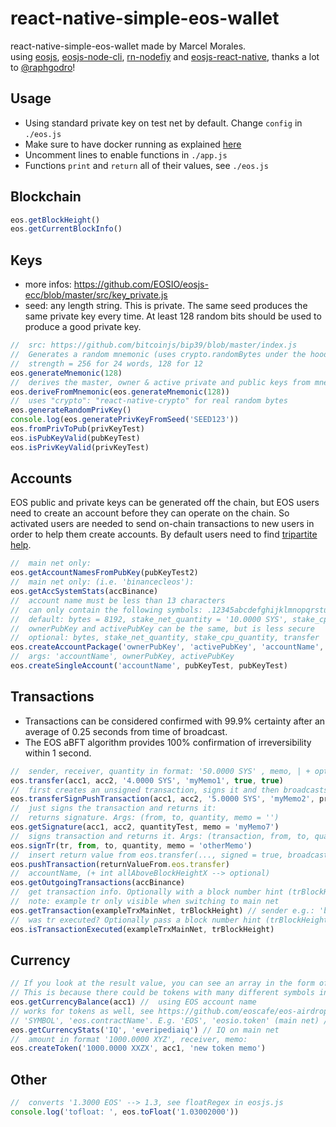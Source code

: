 
# react-native-simple-eos-wallet
react-native-simple-eos-wallet made by Marcel Morales.  
using [eosjs](https://github.com/EOSIO/eosjs), [eosjs-node-cli](https://github.com/MarcelBlockchain/eosjs-node-cli), [rn-nodefiy](https://github.com/tradle/rn-nodeify) and [eosjs-react-native](https://github.com/EvaCoop/eosjs-react-native), thanks a lot to [@raphgodro](https://github.com/raphaelgodro)!
  
## Usage
* Using standard private key on test net by default. Change ```config``` in ```./eos.js```
* Make sure to have docker running as explained [here](https://github.com/EOSIO/eosjs/tree/master/docker)
* Uncomment lines to enable functions in ```./app.js``` 
* Functions ```print``` and ```return``` all of their values, see ```./eos.js```
  
## Blockchain
```js
eos.getBlockHeight()
eos.getCurrentBlockInfo()
```

## Keys
* more infos: https://github.com/EOSIO/eosjs-ecc/blob/master/src/key_private.js  
* seed: any length string. This is private. The same seed produces the same private key every time. At least 128 random bits should be used to produce a good private key.
```js
//  src: https://github.com/bitcoinjs/bip39/blob/master/index.js
//  Generates a random mnemonic (uses crypto.randomBytes under the hood), defaults to //  128-bits of entropy
//  strength = 256 for 24 words, 128 for 12
eos.generateMnemonic(128)
//  derives the master, owner & active private and public keys from mnemonic
eos.deriveFromMnemonic(eos.generateMnemonic(128))
//  uses "crypto": "react-native-crypto" for real random bytes
eos.generateRandomPrivKey()
console.log(eos.generatePrivKeyFromSeed('SEED123'))
eos.fromPrivToPub(privKeyTest)
eos.isPubKeyValid(pubKeyTest)
eos.isPrivKeyValid(privKeyTest)
```

## Accounts
EOS public and private keys can be generated off the chain, but EOS users need to create an account before they can operate on the chain. So activated users are needed to send on-chain transactions to new users in order to help them create accounts. By default users need to find [tripartite help](https://www.zeos.co/).  
```js 
//  main net only:  
eos.getAccountNamesFromPubKey(pubKeyTest2)
//  main net only: (i.e. 'binancecleos'):
eos.getAccSystemStats(accBinance)
//  account name must be less than 13 characters
//  can only contain the following symbols: .12345abcdefghijklmnopqrstuvwxyz:
//  default: bytes = 8192, stake_net_quantity = '10.0000 SYS', stake_cpu_quantity = '10.0000 SYS', transfer = 0:
//  ownerPubKey and activePubKey can be the same, but is less secure
//  optional: bytes, stake_net_quantity, stake_cpu_quantity, transfer
eos.createAccountPackage('ownerPubKey', 'activePubKey', 'accountName', bytes, stake_net_quantity, stake_cpu_quantity, transfer)
//  args: 'accountName', ownerPubKey, activePubKey
eos.createSingleAccount('accountName', pubKeyTest, pubKeyTest)
```  
  
## Transactions  
* Transactions can be considered confirmed with 99.9% certainty after an average of 0.25 seconds from time of broadcast.
* The EOS aBFT algorithm provides 100% confirmation of irreversibility within 1 second.
```js 
//  sender, receiver, quantity in format: '50.0000 SYS' , memo, | + optional: sign = true, broadcast = true
eos.transfer(acc1, acc2, '4.0000 SYS', 'myMemo1', true, true)
//  first creates an unsigned transaction, signs it and then broadcasts it. All separately. See logs()
eos.transferSignPushTransaction(acc1, acc2, '5.0000 SYS', 'myMemo2', privKeyTest)
//  just signs the transaction and returns it:
//  returns signature. Args: (from, to, quantity, memo = '')
eos.getSignature(acc1, acc2, quantityTest, memo = 'myMemo7')
//  signs transaction and returns it. Args: (transaction, from, to, quantity, memo = '')
eos.signTr(tr, from, to, quantity, memo = 'otherMemo')
//  insert return value from eos.transfer(..., signed = true, broadcast = false);
eos.pushTransaction(returnValueFrom.eos.transfer)
//  accountName, (+ int allAboveBlockHeightX --> optional)
eos.getOutgoingTransactions(accBinance)
//  get transaction info. Optionally with a block number hint (trBlockHeight)
//  note: example tr only visible when switching to main net
eos.getTransaction(exampleTrxMainNet, trBlockHeight) // sender e.g.: 'binancecleos' on main net
//  was tr executed? Optionally pass a block number hint (trBlockHeight). Returns bool
eos.isTransactionExecuted(exampleTrxMainNet, trBlockHeight)
```
  
## Currency  
```js
// If you look at the result value, you can see an array in the form of a string.
// This is because there could be tokens with many different symbols in the account
eos.getCurrencyBalance(acc1) //  using EOS account name
// works for tokens as well, see https://github.com/eoscafe/eos-airdrops
// 'SYMBOL', 'eos.contractName'. E.g. 'EOS', 'eosio.token' (main net) / 'SYS', 'eosio.token' (local test net)
eos.getCurrencyStats('IQ', 'everipediaiq') // IQ on main net
//  amount in format '1000.0000 XYZ', receiver, memo:
eos.createToken('1000.0000 XXZX', acc1, 'new token memo')
```

## Other  
```js 
//  converts '1.3000 EOS' --> 1.3, see floatRegex in eosjs.js
console.log('tofloat: ', eos.toFloat('1.03002000'))
```
